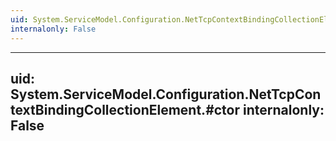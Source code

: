 ```yaml
---
uid: System.ServiceModel.Configuration.NetTcpContextBindingCollectionElement
internalonly: False
---
```


---
uid: System.ServiceModel.Configuration.NetTcpContextBindingCollectionElement.#ctor
internalonly: False
---
